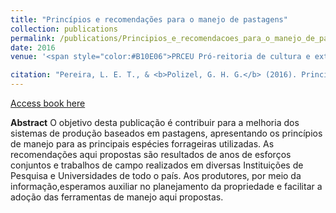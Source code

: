 ```yaml
---
title: "Princípios e recomendações para o manejo de pastagens"
collection: publications
permalink: /publications/Principios_e_recomendacoes_para_o_manejo_de_pastagens_2016.md
date: 2016
venue: '<span style="color:#B10E06">PRCEU Pró‐reitoria de cultura e extensão universitária.</span>'

citation: "Pereira, L. E. T., & <b>Polizel, G. H. G.</b> (2016). Princípios e recomendações para o manejo de pastagens. Pirassununga: PRCEU-pró-reitoria de cultura e extensão universitária." 
---
```


[Access book here](http://www.livrosabertos.sibi.usp.br/portaldelivrosUSP/catalog/view/122/103/522)

<b>Abstract</b>
O objetivo desta publicação é contribuir para a melhoria dos sistemas de produção baseados em pastagens, apresentando os princípios de manejo para as principais espécies forrageiras utilizadas. As recomendações aqui propostas são resultados de anos de esforços conjuntos e trabalhos de campo realizados em diversas Instituições de Pesquisa e Universidades de todo o país. Aos produtores, por meio da informação,esperamos auxiliar no planejamento da propriedade e facilitar a adoção das ferramentas de manejo aqui propostas.
